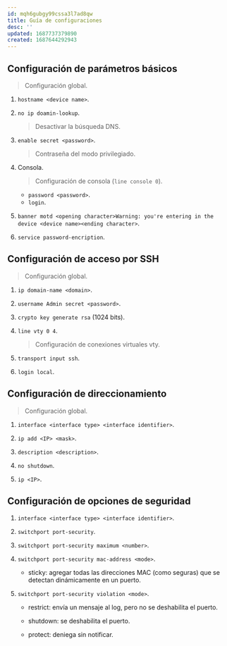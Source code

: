 ```yaml
---
id: mqh6gubgy99cssa3l7ad8qw
title: Guía de configuraciones
desc: ''
updated: 1687737379890
created: 1687644292943
---
```


## Configuración de parámetros básicos

> Configuración global.

1. `hostname <device name>`.

2. `no ip doamin-lookup`.

	> Desactivar la búsqueda DNS.

3. `enable secret <password>`.

	> Contraseña del modo privilegiado.

4. Consola.

	> Configuración de consola (`line console 0`).

	- `password <password>`.
	- `login`.

5. `banner motd <opening character>Warning: you're entering in the device <device name><ending character>`.

6. `service password-encription`.

## Configuración de acceso por SSH

> Configuración global.

1. `ip domain-name <domain>`.

2. `username Admin secret <password>`.

3. `crypto key generate rsa` (1024 bits).

4. `line vty 0 4`.

	> Configuración de conexiones virtuales vty.

5. `transport input ssh`.

6. `login local`.

## Configuración de direccionamiento

> Configuración global.

1. `interface <interface type> <interface identifier>`.

2. `ip add <IP> <mask>`.

3. `description <description>`.

4. `no shutdown`.

5. `ip <IP>`.

## Configuración de opciones de seguridad

1. `interface <interface type> <interface identifier>`.

2. `switchport port-security`.

3. `switchport port-security maximum <number>`.

4. `switchport port-security mac-address <mode>`.

	- sticky: agregar todas las direcciones MAC (como seguras) que se detectan dinámicamente en un puerto.

5. `switchport port-security violation <mode>`.

	- restrict: envía un mensaje al log, pero no se deshabilita el puerto.

	- shutdown: se deshabilita el puerto.

	- protect: deniega sin notificar.
